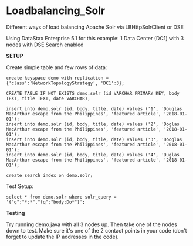 # Loadbalancing_Solr
Different ways of load balancing Apache Solr via LBHttpSolrClient or DSE

Using DataStax Enterprise 5.1 for this example: 1 Data Center (DC1) with 3 nodes with DSE Search enabled

**SETUP**

Create simple table and few rows of data:

``` 
create keyspace demo with replication = {'class':'NetworkTopologyStrategy', 'DC1':3};
```

```
CREATE TABLE IF NOT EXISTS demo.solr (id VARCHAR PRIMARY KEY, body TEXT, title TEXT, date VARCHAR);
```

```
insert into demo.solr (id, body, title, date) values ('1', 'Douglas MacArthur escape from the Philippines', 'featured article', '2018-01-01');
insert into demo.solr (id, body, title, date) values ('2', 'Doglas MacArthur escape from the Philippines', 'featured article', '2018-01-01');
insert into demo.solr (id, body, title, date) values ('3', 'Dooglas MacArthur escape from the Philippines', 'featured article', '2018-01-01');
insert into demo.solr (id, body, title, date) values ('4', 'Duglas MacArthur escape from the Philippines', 'featured article', '2018-01-01');
```

```
create search index on demo.solr;
```

Test Setup: 
```
select * from demo.solr where solr_query = '{"q":"*:*","fq":"body:Do*"}';
```

**Testing**

Try running demo.java with all 3 nodes up. Then take one of the nodes down to test.  Make sure it's one of the 2 contact points in your code (don't forget to update the IP addresses in the code).

